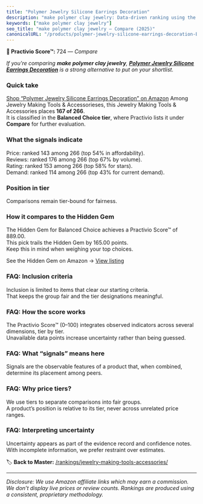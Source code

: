 ```yaml
---
title: "Polymer Jewelry Silicone Earrings Decoration"
description: "make polymer clay jewelry: Data-driven ranking using the Practivio Score™. Positioned by quality, value, demand, findability, momentum."
keywords: ["make polymer clay jewelry"]
seo_title: "make polymer clay jewelry — Compare (2025)"
canonicalURL: "/products/polymer-jewelry-silicone-earrings-decoration-B0BV295TNW/"
---
```


**🛒 Practivio Score™:** 724 — _Compare_


*If you're comparing **make polymer clay jewelry**, **[Polymer Jewelry Silicone Earrings Decoration](https://www.amazon.com/dp/B0BV295TNW?tag=practivio-20)** is a strong alternative to put on your shortlist.*
### Quick take
[Shop “Polymer Jewelry Silicone Earrings Decoration” on Amazon](https://www.amazon.com/dp/B0BV295TNW?tag=practivio-20)
Among Jewelry Making Tools & Accessorieses, this Jewelry Making Tools & Accessories places **167 of 266**.  
It is classified in the **Balanced Choice tier**, where Practivio lists it under **Compare** for further evaluation.

### What the signals indicate
Price: ranked 143 among 266 (top 54% in affordability).  
Reviews: ranked 176 among 266 (top 67% by volume).  
Rating: ranked 153 among 266 (top 58% for stars).  
Demand: ranked 114 among 266 (top 43% for current demand).

### Position in tier
Comparisons remain tier-bound for fairness.

### How it compares to the Hidden Gem
The Hidden Gem for Balanced Choice achieves a Practivio Score™ of 889.00.  
This pick trails the Hidden Gem by 165.00 points.  
Keep this in mind when weighing your top choices.  

See the Hidden Gem on Amazon → [View listing](https://www.amazon.com/dp/B00E8RT8BI?tag=practivio-20)

### FAQ: Inclusion criteria
Inclusion is limited to items that clear our starting criteria.  
That keeps the group fair and the tier designations meaningful.

### FAQ: How the score works
The Practivio Score™ (0–100) integrates observed indicators across several dimensions, tier by tier.  
Unavailable data points increase uncertainty rather than being guessed.

### FAQ: What “signals” means here
Signals are the observable features of a product that, when combined, determine its placement among peers.

### FAQ: Why price tiers?
We use tiers to separate comparisons into fair groups.  
A product’s position is relative to its tier, never across unrelated price ranges.

### FAQ: Interpreting uncertainty
Uncertainty appears as part of the evidence record and confidence notes.  
With incomplete information, we prefer restraint over estimates.

<!-- Missing template for Compare/CompareWithinPriceClass -->


🏷️ **Back to Master:** [/rankings/jewelry-making-tools-accessories/](/rankings/jewelry-making-tools-accessories/)

---
_Disclosure: We use Amazon affiliate links which may earn a commission. We don’t display live prices or review counts. Rankings are produced using a consistent, proprietary methodology._
